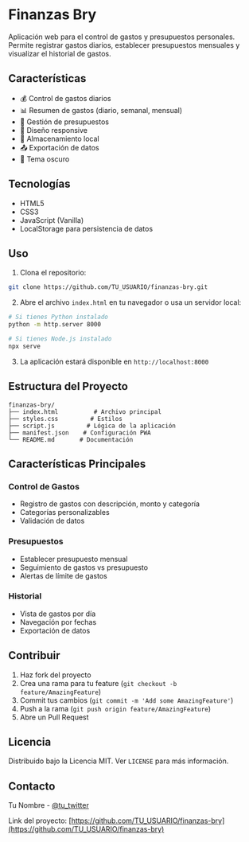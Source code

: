 # Finanzas Bry

Aplicación web para el control de gastos y presupuestos personales. Permite registrar gastos diarios, establecer presupuestos mensuales y visualizar el historial de gastos.

## Características

- 💰 Control de gastos diarios
- 📊 Resumen de gastos (diario, semanal, mensual)
- 🎯 Gestión de presupuestos
- 📱 Diseño responsive
- 💾 Almacenamiento local
- 📤 Exportación de datos
- 🌙 Tema oscuro

## Tecnologías

- HTML5
- CSS3
- JavaScript (Vanilla)
- LocalStorage para persistencia de datos

## Uso

1. Clona el repositorio:
```bash
git clone https://github.com/TU_USUARIO/finanzas-bry.git
```

2. Abre el archivo `index.html` en tu navegador o usa un servidor local:
```bash
# Si tienes Python instalado
python -m http.server 8000

# Si tienes Node.js instalado
npx serve
```

3. La aplicación estará disponible en `http://localhost:8000`

## Estructura del Proyecto

```
finanzas-bry/
├── index.html          # Archivo principal
├── styles.css         # Estilos
├── script.js         # Lógica de la aplicación
├── manifest.json    # Configuración PWA
└── README.md       # Documentación
```

## Características Principales

### Control de Gastos
- Registro de gastos con descripción, monto y categoría
- Categorías personalizables
- Validación de datos

### Presupuestos
- Establecer presupuesto mensual
- Seguimiento de gastos vs presupuesto
- Alertas de límite de gastos

### Historial
- Vista de gastos por día
- Navegación por fechas
- Exportación de datos

## Contribuir

1. Haz fork del proyecto
2. Crea una rama para tu feature (`git checkout -b feature/AmazingFeature`)
3. Commit tus cambios (`git commit -m 'Add some AmazingFeature'`)
4. Push a la rama (`git push origin feature/AmazingFeature`)
5. Abre un Pull Request

## Licencia

Distribuido bajo la Licencia MIT. Ver `LICENSE` para más información.

## Contacto

Tu Nombre - [@tu_twitter](https://twitter.com/tu_twitter)

Link del proyecto: [https://github.com/TU_USUARIO/finanzas-bry](https://github.com/TU_USUARIO/finanzas-bry) 